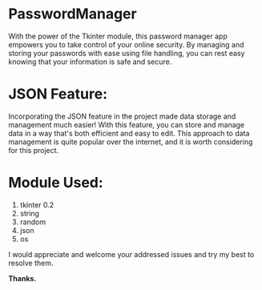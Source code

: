 # PasswordManager
  With the power of the Tkinter module, this password manager app empowers you to take control of your online security.
  By managing and storing your passwords with ease using file handling, you can rest easy knowing that your information is safe and secure.

# JSON Feature:
  Incorporating the JSON feature in the project made data storage and management much easier! With this feature, you can store and manage data in a way that's both efficient and easy to edit. This approach to data management is quite popular over the internet, and it is worth considering for  this project.

  
# Module Used:
  1. tkinter 0.2
  2. string
  3. random
  4. json
  5. os

I would appreciate and welcome your addressed issues and try my best to resolve them.
   
  
   **Thanks.**
